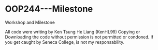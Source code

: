 # OOP244---Milestone
Workshop and Milestone 

All code were writing by Ken Tsung He Liang (KenHL99)
Copying or Downloading the code without permission is not permitted or condoned. If you get caught by Seneca College, is not my responsability.
